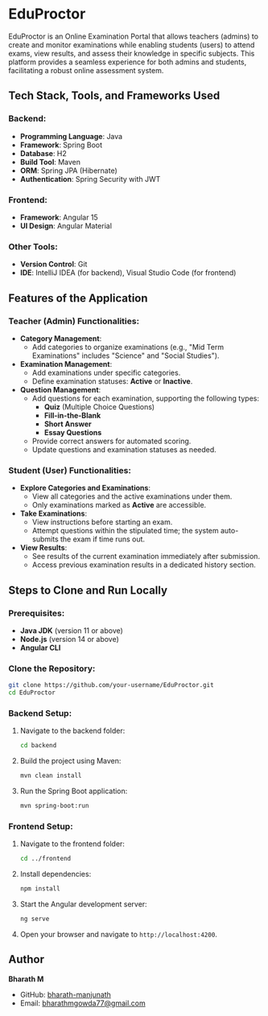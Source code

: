 # EduProctor

EduProctor is an Online Examination Portal that allows teachers (admins) to create and monitor examinations while enabling students (users) to attend exams, view results, and assess their knowledge in specific subjects. This platform provides a seamless experience for both admins and students, facilitating a robust online assessment system.

## Tech Stack, Tools, and Frameworks Used

### Backend:
- **Programming Language**: Java
- **Framework**: Spring Boot
- **Database**: H2
- **Build Tool**: Maven
- **ORM**: Spring JPA (Hibernate)
- **Authentication**: Spring Security with JWT

### Frontend:
- **Framework**: Angular 15
- **UI Design**: Angular Material

### Other Tools:
- **Version Control**: Git
- **IDE**: IntelliJ IDEA (for backend), Visual Studio Code (for frontend)

## Features of the Application

### Teacher (Admin) Functionalities:
- **Category Management**:
  - Add categories to organize examinations (e.g., "Mid Term Examinations" includes "Science" and "Social Studies").
- **Examination Management**:
  - Add examinations under specific categories.
  - Define examination statuses: **Active** or **Inactive**.
- **Question Management**:
  - Add questions for each examination, supporting the following types:
    - **Quiz** (Multiple Choice Questions)
    - **Fill-in-the-Blank**
    - **Short Answer**
    - **Essay Questions**
  - Provide correct answers for automated scoring.
  - Update questions and examination statuses as needed.

### Student (User) Functionalities:
- **Explore Categories and Examinations**:
  - View all categories and the active examinations under them.
  - Only examinations marked as **Active** are accessible.
- **Take Examinations**:
  - View instructions before starting an exam.
  - Attempt questions within the stipulated time; the system auto-submits the exam if time runs out.
- **View Results**:
  - See results of the current examination immediately after submission.
  - Access previous examination results in a dedicated history section.

## Steps to Clone and Run Locally

### Prerequisites:
- **Java JDK** (version 11 or above)
- **Node.js** (version 14 or above)
- **Angular CLI**
  
### Clone the Repository:
```bash
git clone https://github.com/your-username/EduProctor.git
cd EduProctor
```

### Backend Setup:
1. Navigate to the backend folder:
   ```bash
   cd backend
   ```
2. Build the project using Maven:
   ```bash
   mvn clean install
   ```
3. Run the Spring Boot application:
   ```bash
   mvn spring-boot:run
   ```

### Frontend Setup:
1. Navigate to the frontend folder:
   ```bash
   cd ../frontend
   ```
2. Install dependencies:
   ```bash
   npm install
   ```
3. Start the Angular development server:
   ```bash
   ng serve
   ```
4. Open your browser and navigate to `http://localhost:4200`.

## Author
**Bharath M**
- GitHub: [bharath-manjunath](https://github.com/bharath-manjunath)
- Email: [bharathmgowda77@gmail.com](mailto:bharathmgowda77@gmail.com)


